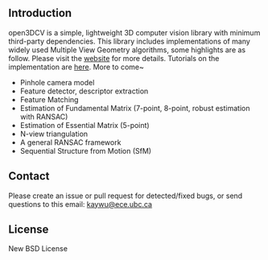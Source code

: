 ## Introduction
open3DCV is a simple, lightweight 3D computer vision library with minimum third-party dependencies. This library includes implementations of many widely used Multiple View Geometry algorithms, some highlights are as follow. Please visit the [website](https://imkaywu.github.io/open3DCV/) for more details. Tutorials on the implementation are [here](https://imkaywu.github.io/tutorials/vision/). More to come~

* Pinhole camera model
* Feature detector, descriptor extraction
* Feature Matching
* Estimation of Fundamental Matrix (7-point, 8-point, robust estimation with RANSAC)
* Estimation of Essential Matrix (5-point)
* N-view triangulation
* A general RANSAC framework
* Sequential Structure from Motion (SfM)

## Contact
Please create an issue or pull request for detected/fixed bugs, or send questions to this email: kaywu@ece.ubc.ca

## License
New BSD License
